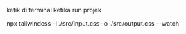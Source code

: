 ketik di terminal ketika run projek

npx tailwindcss -i ./src/input.css -o ./src/output.css --watch
